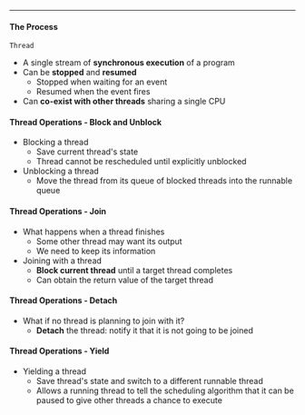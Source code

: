 ***
#### The Process
`Thread`
* A single stream of **synchronous execution** of a program
* Can be **stopped** and **resumed**
	* Stopped when waiting for an event
	* Resumed when the event fires
* Can **co-exist with other threads** sharing a single CPU

#### Thread Operations - Block and Unblock
* Blocking a thread
	* Save current thread's state
	* Thread cannot be rescheduled until explicitly unblocked
* Unblocking a thread
	* Move the thread from its queue of blocked threads into the runnable queue

#### Thread Operations - Join
* What happens when a thread finishes
	* Some other thread may want its output
	* We need to keep its information
* Joining with a thread
	* **Block current thread** until a target thread completes
	* Can obtain the return value of the target thread

#### Thread Operations - Detach
* What if no thread is planning to join with it?
	* **Detach** the thread: notify it that it is not going to be joined

#### Thread Operations - Yield
* Yielding a thread
	* Save thread's state and switch to a different runnable thread
	* Allows a running thread to tell the scheduling algorithm that it can be paused to give other threads a chance to execute
